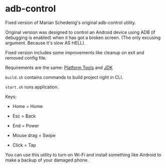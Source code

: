 # adb-control
Fixed version of Marian Schedenig's original adb-control utility.

Original version was designed to control an Android device using ADB (if debugging is enabled) when it has got a broken screen. (The only excusing argument. Because it's slow AS HELL).

Fixed version includes some improvements like cleanup on exit and removed config file.

Requirements are the same: [Platform Tools](https://developer.android.com/studio/releases/platform-tools) and [JDK](http://www.oracle.com/technetwork/java/javase/downloads/jdk10-downloads-4416644.html)

`build.sh` contains commands to build project right in CLI.

`start.sh` runs application.

Keys:

- Home = Home

- Esc = Back

- End = Power

- Mouse drag = Swipe

- Click = Tap


You can use this utility to turn on Wi-Fi and install something like Airdroid to make a backup of your damaged phone.
